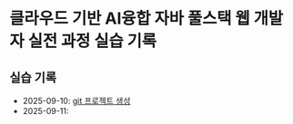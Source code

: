 # 클라우드 기반 AI융합 자바 풀스택 웹 개발자 실전 과정 실습 기록

## 실습 기록

- 2025-09-10: [git 프로젝트 생성](git/git-init/README.md)
- 2025-09-11: 
